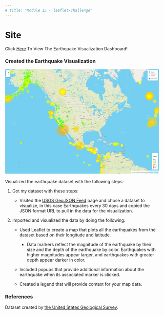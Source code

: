 ```yaml
---
# title: "Module 15 - leaflet-challenge"
---
```


# Site
Click [Here](https://kaludii.github.io/leaflet-challenge/ "Here") To View The Earthquake Visualization Dashboard!


### Created the Earthquake Visualization

![Map](Images/map.png)

Visualized the earthquake dataset with the following steps:

1. Got my dataset with these steps:

   * Visited the [USGS GeoJSON Feed](http://earthquake.usgs.gov/earthquakes/feed/v1.0/geojson.php) page and chose a dataset to visualize, in this case Earthquakes every 30 days and copied the JSON format URL to pull in the data for the visualization.

2. Imported and visualized the data by doing the following:

   * Used Leaflet to create a map that plots all the earthquakes from the dataset based on their longitude and latitude.

       * Data markers reflect the magnitude of the earthquake by their size and the depth of the earthquake by color. Earthquakes with higher magnitudes appear larger, and earthquakes with greater depth appear darker in color.

   * Included popups that provide additional information about the earthquake when its associated marker is clicked.

   * Created a legend that will provide context for your map data.


### References

Dataset created by [the United States Geological Survey](http://earthquake.usgs.gov/earthquakes/feed/v1.0/geojson.php).
